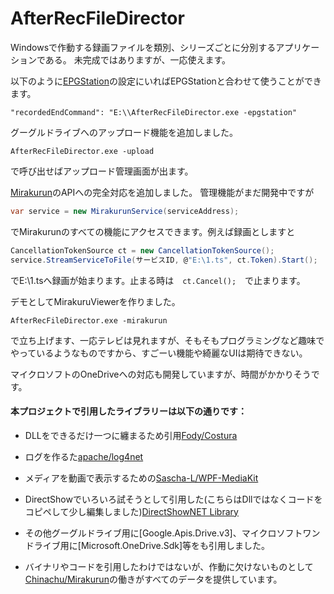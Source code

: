 # AfterRecFileDirector
Windowsで作動する録画ファイルを類別、シリーズごとに分別するアプリケーションである。
未完成ではありますが、一応使えます。

以下のように[EPGStation](https://github.com/l3tnun/EPGStation/)の設定にいればEPGStationと合わせて使うことができます。
```
"recordedEndCommand": "E:\\AfterRecFileDirector.exe -epgstation"
```
グーグルドライブへのアップロード機能を追加しました。
```
AfterRecFileDirector.exe -upload
```
で呼び出せばアップロード管理画面が出ます。

[Mirakurun](https://github.com/Chinachu/Mirakurun)のAPIへの完全対応を追加しました。
管理機能がまだ開発中ですが
```c#
var service = new MirakurunService(serviceAddress);
```
でMirakurunのすべての機能にアクセスできます。例えば録画としますと
```c#
CancellationTokenSource ct = new CancellationTokenSource();
service.StreamServiceToFile(サービスID, @"E:\1.ts", ct.Token).Start();
```
でE:\1.tsへ録画が始まります。止まる時は　```ct.Cancel();```　で止まります。

デモとしてMirakuruViewerを作りました。
```
AfterRecFileDirector.exe -mirakurun
```
で立ち上げます、一応テレビは見れますが、そもそもプログラミングなど趣味でやっているようなものですから、すごーい機能や綺麗なUIは期待できない。

マイクロソフトのOneDriveへの対応も開発していますが、時間がかかりそうです。

#### 本プロジェクトで引用したライブラリーは以下の通りです：

- DLLをできるだけ一つに纏まるため引用[Fody/Costura](https://github.com/Fody/Costura)

- ログを作るた[apache/log4net](https://logging.apache.org/log4net/)

- メディアを動画で表示するための[Sascha-L/WPF-MediaKit](https://github.com/Sascha-L/WPF-MediaKit)

- DirectShowでいろいろ試そうとして引用した(こちらはDllではなくコードをコピペして少し編集しました)[DirectShowNET Library
](http://directshownet.sourceforge.net)

- その他グーグルドライブ用に[Google.Apis.Drive.v3]、マイクロソフトワンドライブ用に[Microsoft.OneDrive.Sdk]等をも引用しました。

- バイナリやコードを引用したわけではないが、作動に欠けないものとして[Chinachu/Mirakurun](https://github.com/Chinachu/Mirakurun)の働きがすべてのデータを提供しています。

